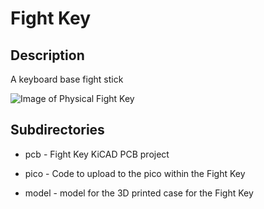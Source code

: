 # Fight Key

## Description

A keyboard base fight stick

![Image of Physical Fight Key](/docs/images/physical-fight-key.jpg)

## Subdirectories

 - pcb - Fight Key KiCAD PCB project

 - pico - Code to upload to the pico within the Fight Key

 - model - model for the 3D printed case for the Fight Key
